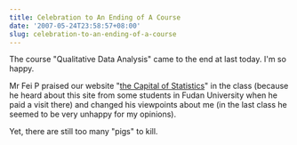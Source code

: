 ```yaml
---
title: Celebration to An Ending of A Course
date: '2007-05-24T23:58:57+08:00'
slug: celebration-to-an-ending-of-a-course
---
```


The course "Qualitative Data Analysis" came to the end at last today. I'm so happy.

Mr Fei P praised our website "[the Capital of Statistics](https://cosx.org)" in the class (because he heard about this site from some students in Fudan University when he paid a visit there) and changed his viewpoints about me (in the last class he seemed to be very unhappy for my opinions).

Yet, there are still too many "pigs" to kill.  


